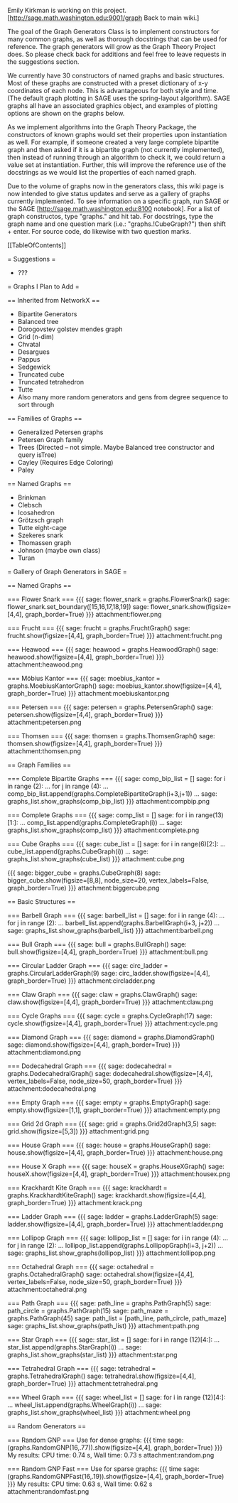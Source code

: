 Emily Kirkman is working on this project.  [http://sage.math.washington.edu:9001/graph Back to main wiki.]

The goal of the Graph Generators Class is to implement constructors for many common graphs, as well as thorough docstrings that can be used for reference.  The graph generators will grow as the Graph Theory Project does.  So please check back for additions and feel free to leave requests in the suggestions section.  

We currently have 30 constructors of named graphs and basic structures.  Most of these graphs are constructed with a preset dictionary of x-y coordinates of each node.  This is advantageous for both style and time.  (The default graph plotting in SAGE uses the spring-layout algorithm).  SAGE graphs all have an associated graphics object, and examples of plotting options are shown on the graphs below.

As we implement algorithms into the Graph Theory Package, the constructors of known graphs would set their properties upon instantiation as well.  For example, if someone created a very large complete bipartite graph and then asked if it is a bipartite graph (not currently implemented), then instead of running through an algorithm to check it, we could return a value set at instantiation.  Further, this will improve the reference use of the docstrings as we would list the properties of each named graph.

Due to the volume of graphs now in the generators class, this wiki page is now intended to give status updates and serve as a gallery of graphs currently implemented.  To see information on a specific graph, run SAGE or the SAGE [http://sage.math.washington.edu:8100 notebook].  For a list of graph constructos, type "graphs." and hit tab.  For docstrings, type the graph name and one question mark (i.e.:  "graphs.!CubeGraph?") then shift + enter.  For source code, do likewise with two question marks.

[[TableOfContents]]

= Suggestions =
 * ???

= Graphs I Plan to Add =

== Inherited from NetworkX ==
 * Bipartite Generators
 * Balanced tree
 * Dorogovstev golstev mendes graph
 * Grid (n-dim)
 * Chvatal
 * Desargues
 * Pappus
 * Sedgewick
 * Truncated cube
 * Truncated tetrahedron
 * Tutte
 * Also many more random generators and gens from degree sequence to sort through

== Families of Graphs ==
 * Generalized Petersen graphs
 * Petersen Graph family
 * Trees (Directed – not simple.  Maybe Balanced tree constructor and query isTree)
 * Cayley (Requires Edge Coloring)
 * Paley

== Named Graphs ==
 * Brinkman
 * Clebsch
 * Icosahedron
 * Grötzsch graph
 * Tutte eight-cage
 * Szekeres snark
 * Thomassen graph
 * Johnson (maybe own class)
 * Turan

= Gallery of Graph Generators in SAGE =

== Named Graphs ==

=== Flower Snark ===
{{{
sage: flower_snark = graphs.FlowerSnark()
sage: flower_snark.set_boundary([15,16,17,18,19])
sage: flower_snark.show(figsize=[4,4], graph_border=True)
}}}
attachment:flower.png

=== Frucht ===
{{{
sage: frucht = graphs.FruchtGraph()
sage: frucht.show(figsize=[4,4], graph_border=True)
}}}
attachment:frucht.png

=== Heawood ===
{{{
sage: heawood = graphs.HeawoodGraph()
sage: heawood.show(figsize=[4,4], graph_border=True)
}}}
attachment:heawood.png


=== Möbius Kantor ===
{{{
sage: moebius_kantor = graphs.MoebiusKantorGraph()
sage: moebius_kantor.show(figsize=[4,4], graph_border=True)
}}}
attachment:moebiuskantor.png

=== Petersen ===
{{{
sage: petersen = graphs.PetersenGraph()
sage: petersen.show(figsize=[4,4], graph_border=True)
}}}
attachment:petersen.png

=== Thomsen ===
{{{
sage: thomsen = graphs.ThomsenGraph()
sage: thomsen.show(figsize=[4,4], graph_border=True)
}}}
attachment:thomsen.png

== Graph Families ==

=== Complete Bipartite Graphs ===
{{{
sage: comp_bip_list = []
sage: for i in range (2):
... for j in range (4):
...  comp_bip_list.append(graphs.CompleteBipartiteGraph(i+3,j+1))
...
sage: graphs_list.show_graphs(comp_bip_list)
}}}
attachment:compbip.png

=== Complete Graphs ===
{{{
sage: comp_list = []
sage: for i in range(13)[1:]:
... comp_list.append(graphs.CompleteGraph(i))
...
sage: graphs_list.show_graphs(comp_list)
}}}
attachment:complete.png

=== Cube Graphs ===
{{{
sage: cube_list = []
sage: for i in range(6)[2:]:
... cube_list.append(graphs.CubeGraph(i))
...
sage: graphs_list.show_graphs(cube_list)
}}}
attachment:cube.png

{{{
sage: bigger_cube = graphs.CubeGraph(8)
sage: bigger_cube.show(figsize=[8,8], node_size=20, vertex_labels=False, graph_border=True)
}}}
attachment:biggercube.png

== Basic Structures ==

=== Barbell Graph ===
{{{
sage: barbell_list = []
sage: for i in range (4):
... for j in range (2):
...  barbell_list.append(graphs.BarbellGraph(i+3, j+2))
...
sage: graphs_list.show_graphs(barbell_list)
}}}
attachment:barbell.png

=== Bull Graph ===
{{{
sage: bull = graphs.BullGraph()
sage: bull.show(figsize=[4,4], graph_border=True)
}}}
attachment:bull.png

=== Circular Ladder Graph ===
{{{
sage: circ_ladder = graphs.CircularLadderGraph(9)
sage: circ_ladder.show(figsize=[4,4], graph_border=True)
}}}
attachment:circladder.png


=== Claw Graph ===
{{{
sage: claw = graphs.ClawGraph()
sage: claw.show(figsize=[4,4], graph_border=True)
}}}
attachment:claw.png

=== Cycle Graphs ===
{{{
sage: cycle = graphs.CycleGraph(17)
sage: cycle.show(figsize=[4,4], graph_border=True)
}}}
attachment:cycle.png

=== Diamond Graph ===
{{{
sage: diamond = graphs.DiamondGraph()
sage: diamond.show(figsize=[4,4], graph_border=True)
}}}
attachment:diamond.png

=== Dodecahedral Graph ===
{{{
sage: dodecahedral = graphs.DodecahedralGraph()
sage: dodecahedral.show(figsize=[4,4], vertex_labels=False, node_size=50, graph_border=True)
}}}
attachment:dodecahedral.png


=== Empty Graph ===
{{{
sage: empty = graphs.EmptyGraph()
sage: empty.show(figsize=[1,1], graph_border=True)
}}}
attachment:empty.png

=== Grid 2d Graph ===
{{{
sage: grid = graphs.Grid2dGraph(3,5)
sage: grid.show(figsize=[5,3])
}}}
attachment:grid.png

=== House Graph ===
{{{
sage: house = graphs.HouseGraph()
sage: house.show(figsize=[4,4], graph_border=True)
}}}
attachment:house.png

=== House X Graph ===
{{{
sage: houseX = graphs.HouseXGraph()
sage: houseX.show(figsize=[4,4], graph_border=True)
}}}
attachment:housex.png

=== Krackhardt Kite Graph ===
{{{
sage: krackhardt = graphs.KrackhardtKiteGraph()
sage: krackhardt.show(figsize=[4,4], graph_border=True)
}}}
attachment:krack.png

=== Ladder Graph ===
{{{
sage: ladder = graphs.LadderGraph(5)
sage: ladder.show(figsize=[4,4], graph_border=True)
}}}
attachment:ladder.png

=== Lollipop Graph ===
{{{
sage: lollipop_list = []
sage: for i in range (4):
... for j in range (2):
...  lollipop_list.append(graphs.LollipopGraph(i+3, j+2))
...
sage: graphs_list.show_graphs(lollipop_list)
}}}
attachment:lollipop.png

=== Octahedral Graph ===
{{{
sage: octahedral = graphs.OctahedralGraph()
sage: octahedral.show(figsize=[4,4], vertex_labels=False, node_size=50, graph_border=True)
}}}
attachment:octahedral.png


=== Path Graph ===
{{{
sage: path_line = graphs.PathGraph(5)
sage: path_circle = graphs.PathGraph(15)
sage: path_maze = graphs.PathGraph(45)
sage: path_list = [path_line, path_circle, path_maze]
sage: graphs_list.show_graphs(path_list)
}}}
attachment:path.png

=== Star Graph ===
{{{
sage: star_list = []
sage: for i in range (12)[4:]:
... star_list.append(graphs.StarGraph(i))
...
sage: graphs_list.show_graphs(star_list)
}}}
attachment:star.png

=== Tetrahedral Graph ===
{{{
sage: tetrahedral = graphs.TetrahedralGraph()
sage: tetrahedral.show(figsize=[4,4], graph_border=True)
}}}
attachment:tetrahedral.png

=== Wheel Graph ===
{{{
sage: wheel_list = []
sage: for i in range (12)[4:]:
... wheel_list.append(graphs.WheelGraph(i))
...
sage: graphs_list.show_graphs(wheel_list)
}}}
attachment:wheel.png

== Random Generators ==

=== Random GNP ===
Use for dense graphs:
{{{
time
sage: (graphs.RandomGNP(16,.77)).show(figsize=[4,4], graph_border=True)
}}}
My results:
CPU time: 0.74 s,  Wall time: 0.73 s
attachment:random.png

=== Random GNP Fast ===
Use for sparse graphs:
{{{
time
sage: (graphs.RandomGNPFast(16,.19)).show(figsize=[4,4], graph_border=True)
}}}
My results:
CPU time: 0.63 s,  Wall time: 0.62 s
attachment:randomfast.png
